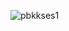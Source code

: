 

![pbkkses1](https://user-images.githubusercontent.com/112930506/232326820-78862cf1-b5dd-4f6a-af7e-0e0b3d953745.png)
